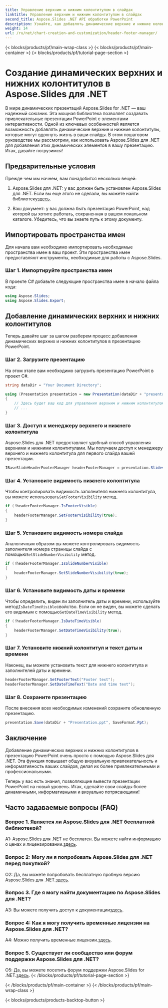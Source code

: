 ```yaml
---
title: Управление верхним и нижним колонтитулом в слайдах
linktitle: Управление верхним и нижним колонтитулом в слайдах
second_title: Aspose.Slides .NET API обработки PowerPoint
description: Узнайте, как добавлять динамические верхние и нижние колонтитулы в презентации PowerPoint с помощью Aspose.Slides для .NET.
weight: 14
url: /ru/net/chart-creation-and-customization/header-footer-manager/
---
```


{< blocks/products/pf/main-wrap-class >}
{< blocks/products/pf/main-container >}
{< blocks/products/pf/tutorial-page-section >}


# Создание динамических верхних и нижних колонтитулов в Aspose.Slides для .NET

В мире динамических презентаций Aspose.Slides for .NET — ваш надежный союзник. Эта мощная библиотека позволяет создавать привлекательные презентации PowerPoint с элементами интерактивности. Одной из ключевых особенностей является возможность добавлять динамические верхние и нижние колонтитулы, которые могут вдохнуть жизнь в ваши слайды. В этом пошаговом руководстве мы рассмотрим, как использовать Aspose.Slides для .NET для добавления этих динамических элементов в вашу презентацию. Итак, давайте погрузимся!

## Предварительные условия

Прежде чем мы начнем, вам понадобится несколько вещей:

1.  Aspose.Slides для .NET: у вас должен быть установлен Aspose.Slides для .NET. Если вы еще этого не сделали, вы можете найти библиотеку[здесь](https://releases.aspose.com/slides/net/).

2. Ваш документ: у вас должна быть презентация PowerPoint, над которой вы хотите работать, сохраненная в вашем локальном каталоге. Убедитесь, что вы знаете путь к этому документу.

## Импортировать пространства имен

Для начала вам необходимо импортировать необходимые пространства имен в ваш проект. Эти пространства имен предоставляют инструменты, необходимые для работы с Aspose.Slides.

### Шаг 1. Импортируйте пространства имен

В проекте C# добавьте следующие пространства имен в начало файла кода:

```csharp
using Aspose.Slides;
using Aspose.Slides.Export;
```

## Добавление динамических верхних и нижних колонтитулов

Теперь давайте шаг за шагом разберем процесс добавления динамических верхних и нижних колонтитулов в презентацию PowerPoint.

### Шаг 2. Загрузите презентацию

На этом этапе вам необходимо загрузить презентацию PowerPoint в проект C#.

```csharp
string dataDir = "Your Document Directory";

using (Presentation presentation = new Presentation(dataDir + "presentation.ppt"))
{
    // Здесь будет ваш код для управления верхним и нижним колонтитулом.
    // ...
}
```

### Шаг 3. Доступ к менеджеру верхнего и нижнего колонтитула

Aspose.Slides для .NET предоставляет удобный способ управления верхними и нижними колонтитулами. Мы получаем доступ к менеджеру верхнего и нижнего колонтитула для первого слайда вашей презентации.

```csharp
IBaseSlideHeaderFooterManager headerFooterManager = presentation.Slides[0].HeaderFooterManager;
```

### Шаг 4. Установите видимость нижнего колонтитула

 Чтобы контролировать видимость заполнителя нижнего колонтитула, вы можете использовать`SetFooterVisibility` метод.

```csharp
if (!headerFooterManager.IsFooterVisible)
{
    headerFooterManager.SetFooterVisibility(true);
}
```

### Шаг 5. Установите видимость номера слайда

 Аналогичным образом вы можете контролировать видимость заполнителя номера страницы слайда с помощью`SetSlideNumberVisibility` метод.

```csharp
if (!headerFooterManager.IsSlideNumberVisible)
{
    headerFooterManager.SetSlideNumberVisibility(true);
}
```

### Шаг 6. Установите видимость даты и времени

 Чтобы определить, виден ли заполнитель даты и времени, используйте метод`IsDateTimeVisible`свойство. Если он не виден, вы можете сделать его видимым с помощью`SetDateTimeVisibility` метод.

```csharp
if (!headerFooterManager.IsDateTimeVisible)
{
    headerFooterManager.SetDateTimeVisibility(true);
}
```

### Шаг 7. Установите нижний колонтитул и текст даты и времени

Наконец, вы можете установить текст для нижнего колонтитула и заполнителей даты и времени.

```csharp
headerFooterManager.SetFooterText("Footer text");
headerFooterManager.SetDateTimeText("Date and time text");
```

### Шаг 8. Сохраните презентацию

После внесения всех необходимых изменений сохраните обновленную презентацию.

```csharp
presentation.Save(dataDir + "Presentation.ppt", SaveFormat.Ppt);
```

## Заключение

Добавление динамических верхних и нижних колонтитулов в презентацию PowerPoint очень просто с помощью Aspose.Slides для .NET. Эта функция повышает общую визуальную привлекательность и информативность ваших слайдов, делая их более привлекательными и профессиональными.

Теперь у вас есть знания, позволяющие вывести презентации PowerPoint на новый уровень. Итак, сделайте свои слайды более динамичными, информативными и визуально потрясающими!

## Часто задаваемые вопросы (FAQ)

### Вопрос 1. Является ли Aspose.Slides для .NET бесплатной библиотекой?
 A1: Aspose.Slides для .NET не бесплатен. Вы можете найти информацию о ценах и лицензировании.[здесь](https://purchase.aspose.com/buy).

### Вопрос 2: Могу ли я попробовать Aspose.Slides для .NET перед покупкой?
О2: Да, вы можете попробовать бесплатную пробную версию Aspose.Slides для .NET.[здесь](https://releases.aspose.com/).

### Вопрос 3. Где я могу найти документацию по Aspose.Slides для .NET?
 A3: Вы можете получить доступ к документации[здесь](https://reference.aspose.com/slides/net/).

### Вопрос 4: Как я могу получить временные лицензии на Aspose.Slides для .NET?
 A4: Можно получить временные лицензии.[здесь](https://purchase.aspose.com/temporary-license/).

### Вопрос 5. Существует ли сообщество или форум поддержки Aspose.Slides для .NET?
 О5: Да, вы можете посетить форум поддержки Aspose.Slides for .NET.[здесь](https://forum.aspose.com/).
{< /blocks/products/pf/tutorial-page-section >}

{< /blocks/products/pf/main-container >}
{< /blocks/products/pf/main-wrap-class >}

{< blocks/products/products-backtop-button >}
